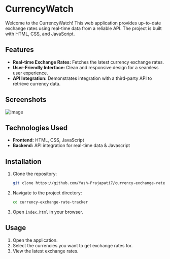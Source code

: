 # CurrencyWatch

Welcome to the CurrencyWatch! This web application provides up-to-date exchange rates using real-time data from a reliable API. The project is built with HTML, CSS, and JavaScript.

## Features

- **Real-time Exchange Rates:** Fetches the latest currency exchange rates.
- **User-Friendly Interface:** Clean and responsive design for a seamless user experience.
- **API Integration:** Demonstrates integration with a third-party API to retrieve currency data.

## Screenshots

![image](https://github.com/Yash-Prajapati7/Currency-Exchange-Rate-Tracker/assets/157267869/5eef3a71-faab-447f-9c26-5db787b7c5af)


## Technologies Used

- **Frontend:** HTML, CSS, JavaScript
- **Backend:** API integration for real-time data & Javascript

## Installation

1. Clone the repository:
    ```bash
    git clone https://github.com/Yash-Prajapati7/currency-exchange-rate-tracker.git
    ```
2. Navigate to the project directory:
    ```bash
    cd currency-exchange-rate-tracker
    ```
3. Open `index.html` in your browser.

## Usage

1. Open the application.
2. Select the currencies you want to get exchange rates for.
3. View the latest exchange rates.
